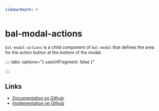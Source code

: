 ```yaml
---
sidebarDepth: 0
---
```



# bal-modal-actions

`bal-modal-actions` is a child component of `bal-modal` that defines the area for the action button at the bottom of the modal.





:::: tabs :options="{ useUrlFragment: false }"


::::

## Links

* [Documentation on Github](https://github.com/baloise/design-system/blob/master/docs/src/components/components/bal-modal-actions.md)
* [Implementation on Github](https://github.com/baloise/design-system/blob/master/packages/components/src/components/bal-modal-actions)
